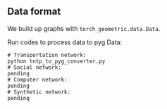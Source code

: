 ## Data format

We build up graphs with `torch_geometric.data.Data`.

Run codes to process data to pyg Data:
```
# Transportation network:
python tntp_to_pyg_converter.py
# Social network:
pending
# Computer network:
pending
# Synthetic network:
pending
```
